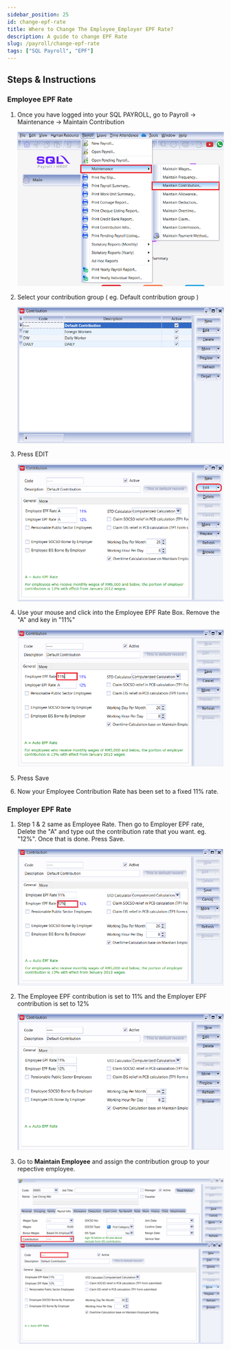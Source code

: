 ```yaml
---
sidebar_position: 25
id: change-epf-rate
title: Where to Change The Employee_Employer EPF Rate?
description: A guide to change EPF Rate
slug: /payroll/change-epf-rate
tags: ["SQL Payroll", "EPF"]
---
```


## Steps & Instructions

### Employee EPF Rate

1. Once you have logged into your SQL PAYROLL, go to Payroll -> Maintenance -> Maintain Contribution

    ![1](../../static/img/payroll/change-epf-rate/1.png)

2. Select your contribution group ( eg. Default contribution group )

    ![2](../../static/img/payroll/change-epf-rate/2.png)

3. Press EDIT

    ![3](../../static/img/payroll/change-epf-rate/3.png)

4. Use your mouse and click into the Employee EPF Rate Box. Remove the "A" and key in "11%"

    ![4](../../static/img/payroll/change-epf-rate/4.png)

5. Press Save

6. Now your Employee Contribution Rate has been set to a fixed 11% rate.

### Employer EPF Rate

1. Step 1 & 2 same as Employee Rate. Then go to Employer EPF rate, Delete the "A" and type out the contribution rate that you want. eg. "12%". Once that is done. Press Save.

    ![5](../../static/img/payroll/change-epf-rate/5.png)

2. The Employee EPF contribution is set to 11% and the Employer EPF contribution is set to 12%

    ![6](../../static/img/payroll/change-epf-rate/6.png)

3. Go to **Maintain Employee** and assign the contribution group to your repective employee.

    ![7](../../static/img/payroll/change-epf-rate/7.png)
